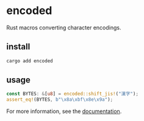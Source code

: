 # encoded

Rust macros converting character encodings.

## install

```sh
cargo add encoded
```

## usage

```rs
const BYTES: &[u8] = encoded::shift_jis!("漢字");
assert_eq!(BYTES, b"\x8a\xbf\x8e\x9a");
```

For more information, see the [documentation](https://docs.rs/encoded/).
